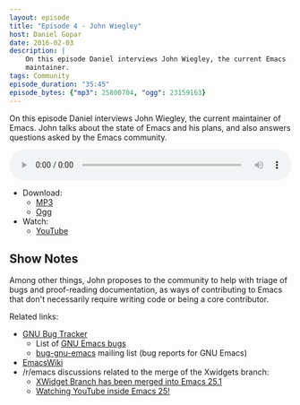 ```yaml
---
layout: episode
title: "Episode 4 - John Wiegley"
host: Daniel Gopar
date: 2016-02-03
description: |
    On this episode Daniel interviews John Wiegley, the current Emacs
    maintainer.
tags: Community
episode_duration: "35:45"
episode_bytes: {"mp3": 25800704, "ogg": 23159163}
---
```


On this episode Daniel interviews John Wiegley, the current maintainer of
Emacs. John talks about the state of Emacs and his plans, and also answers
questions asked by the Emacs community.

<audio style="width: 100%;" title="Episode 4 - John Wiegley" controls preload="metadata">
  <source src="https://cdn.emacsel.com/episodes/emacsel-ep4.mp3" type="audio/mp3">
  <source src="https://cdn.emacsel.com/episodes/emacsel-ep4.ogg" type="audio/ogg">
</audio>

- Download:
  - [MP3](https://cdn.emacsel.com/episodes/emacsel-ep4.mp3)
  - [Ogg](https://cdn.emacsel.com/episodes/emacsel-ep4.ogg)
- Watch:
  - [YouTube](https://www.youtube.com/watch?v=udNb4E4smbM)

## Show Notes

Among other things, John proposes to the community to help with triage of bugs
and proof-reading documentation, as ways of contributing to Emacs that don't
necessarily require writing code or being a core contributor.

Related links:

- [GNU Bug Tracker](https://debbugs.gnu.org/)
  - List of [GNU Emacs bugs](https://debbugs.gnu.org/cgi/pkgreport.cgi?package=emacs;max-bugs=100;base-order=1;bug-rev=1)
  - [bug-gnu-emacs](https://lists.gnu.org/mailman/listinfo/bug-gnu-emacs) mailing list (bug reports for GNU Emacs)
- [EmacsWiki](https://emacswiki.org/)
- ​/r/emacs discussions related to the merge of the Xwidgets branch:
  - [XWidget Branch has been merged into Emacs 25.1](https://www.reddit.com/r/emacs/comments/4241oy/xwidget_branch_has_been_merged_into_emacs_251/)
  - [Watching YouTube inside Emacs 25!](https://www.reddit.com/r/emacs/comments/4srze9/watching_youtube_inside_emacs_25/)
